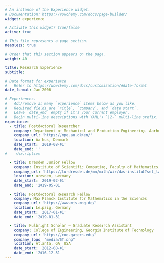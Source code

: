 ```yaml
---
# An instance of the Experience widget.
# Documentation: https://wowchemy.com/docs/page-builder/
widget: experience

# Activate this widget? true/false
active: true

# This file represents a page section.
headless: true

# Order that this section appears on the page.
weight: 40

title: Research Experience
subtitle:

# Date format for experience
#   Refer to https://wowchemy.com/docs/customization/#date-format
date_format: Jan 2006

# Experiences.
#   Add/remove as many `experience` items below as you like.
#   Required fields are `title`, `company`, and `date_start`.
#   Leave `date_end` empty if it's your current employer.
#   Begin multi-line descriptions with YAML's `|2-` multi-line prefix.
experience:
  - title: Postdoctoral Researcher
    company: Department of Mechanical and Production Engineering, Aarhus University
    company_url: 'https://mpe.au.dk/en/'
    location: Aarhus, Denmark
    date_start: '2019-08-01'
    date_end: ''
#    description:
        
  - title: Dresden Junior Fellow
    company: Institute of Scientific Computing, Faculty of Mathematics, TU Dresden
    company_url: 'https://tu-dresden.de/mn/math/wir/das-institut?set_language=en'
    location: Dresden, Germany
    date_start: '2019-02-01'
    date_end: '2019-05-01'

  - title: Postdoctoral Research Fellow
    company: Max Planck Institute for Mathematics in the Sciences
    company_url: 'https://www.mis.mpg.de/'
    location: Leipzig, Germany
    date_start: '2017-01-01'
    date_end: '2019-01-31'

  - title: Fulbright Scholar – Graduate Research Assistant
    company: College of Engineering, Georgia Institute of Technology
    company_url: 'https://coe.gatech.edu/'
    company_logo: "media/GT.png"
    location: Atlanta, GA, USA
    date_start: '2012-08-01'
    date_end: '2016-12-31'
---
```

